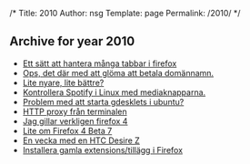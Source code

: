 /*
 Title: 2010
 Author: nsg
 Template: page
  Permalink: /2010/
*/
## Archive for year 2010

 * [Ett sätt att hantera många tabbar i firefox](/2010/02/09/ett-satt-att-hantera-manga-tabbar-i-firefox)
 * [Ops, det där med att glöma att betala domännamn.](/2010/02/25/ops-det-dar-med-att-gloma-att-betala-domannamn)
 * [Lite nyare, lite bättre?](/2010/09/04/lite-nyare-lite-battre)
 * [Kontrollera Spotify i Linux med mediaknapparna.](/2010/09/05/kontrollera-spotify-i-linux-med-mediaknapparna)
 * [Problem med att starta gdesklets i ubuntu?](/2010/09/14/problem-med-att-starta-gdesklets-i-ubuntu)
 * [HTTP proxy från terminalen](/2010/10/18/http-proxy-fran-terminalen)
 * [Jag gillar verkligen firefox 4](/2010/10/18/jag-gillar-verkligen-firefox-4)
 * [Lite om Firefox 4 Beta 7](/2010/11/13/lite-om-firefox-4-beta-7)
 * [En vecka med en HTC Desire Z](/2010/11/25/en-vecka-med-en-htc-desire-z)
 * [Installera gamla extensions/tillägg i Firefox](/2010/11/28/installera-gamla-extensionstillagg-i-firefox)
